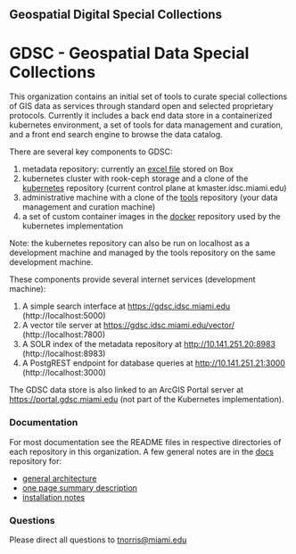 ## Geospatial Digital Special Collections

# GDSC - Geospatial Data Special Collections

This organization contains an initial set of tools to curate special collections of GIS data as services through standard open and selected proprietary protocols. Currently it includes a back end data store in a containerized kubernetes environment, a set of tools for data management and curation, and a front end search engine to browse the data catalog.

There are several key components to GDSC:
1. metadata repository: currently an [excel file](https://miami.box.com/s/cpe136whxprafac9ssvkig74ju4o2x7m) stored on Box
2. kubernetes cluster with rook-ceph storage and a clone of the [kubernetes](https://github.com/Geospatial-Digital-Special-Collections/kubernetes) repository (current control plane at kmaster.idsc.miami.edu)
3. administrative machine with a clone of the [tools](https://github.com/Geospatial-Digital-Special-Collections/tools) repository (your data management and curation machine)
4. a set of custom container images in the [docker](https://github.com/Geospatial-Digital-Special-Collections/docker) repository used by the kubernetes implementation

Note: the kubernetes repository can also be run on localhost as a development machine and managed by the tools repository on the same development machine.  

These components provide several internet services (development machine):
1. A simple search interface at https://gdsc.idsc.miami.edu (http://localhost:5000)
2. A vector tile server at https://gdsc.idsc.miami.edu/vector/ (http://localhost:7800)
3. A SOLR index of the metadata repository at http://10.141.251.20:8983 (http://localhost:8983)
4. A PostgREST endpoint for database queries at http://10.141.251.21:3000 (http://localhost:3000)

The GDSC data store is also linked to an ArcGIS Portal server at https://portal.gdsc.miami.edu (not part of the Kubernetes implementation).

### Documentation

For most documentation see the README files in respective directories of each repository in this organization. A few general notes are in the [docs](https://github.com/Geospatial-Digital-Special-Collections/docs) repository for:

-   [general architecture](https://github.com/Geospatial-Digital-Special-Collections/docs/blob/main/figures/gdsc_implementation_v2.svg)
-   [one page summary description](https://github.com/Geospatial-Digital-Special-Collections/docs/blob/main/md/gdsc_summary.md)
-   [installation notes](https://github.com/Geospatial-Digital-Special-Collections/docs/blob/main/md/gdsc_install.md)

### Questions

Please direct all questions to [tnorris@miami.edu](mailto:tnorris@miami.edu)
